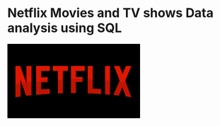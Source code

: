 # Netflix Movies and TV shows Data analysis using SQL
![Netflix Logo](https://github.com/CKrishna475/netflix.sql_project/blob/main/download.png)
